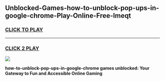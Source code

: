 
## Unblocked-Games-how-to-unblock-pop-ups-in-google-chrome-Play-Online-Free-lmeqt
<h3>
<a href="https://premium76.site?title=how-to-unblock-pop-ups-in-google-chrome&ref=26A">CLICK TO PLAY</a></h3>
<hr>

<h3>
<a href="https://premium76.site?title=how-to-unblock-pop-ups-in-google-chrome&ref=26A">CLICK 2 PLAY</a>
  
</h3>

<a href="https://premium76.site?title=how-to-unblock-pop-ups-in-google-chrome&ref=26A"><img src="https://clearcache.store/games.png"></a>


**how-to-unblock-pop-ups-in-google-chrome games unblocked: Your Gateway to Fun and Accessible Online Gaming**
